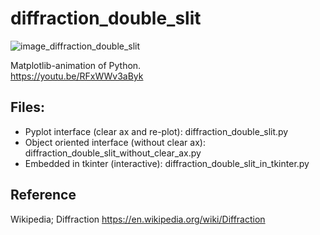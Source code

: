 # diffraction_double_slit
  
![image_diffraction_double_slit]([https://github.com/marukatsutech/sine_wave_animation/blob/master/image_sine_wave.png](https://github.com/marukatsutech/diffraction_double_slit/blob/master/image_diffraction_k4.png))

Matplotlib-animation of Python.  
https://youtu.be/RFxWWv3aByk

## Files:
* Pyplot interface (clear ax and re-plot): diffraction_double_slit.py
* Object oriented interface (without clear ax): diffraction_double_slit_without_clear_ax.py
* Embedded in tkinter (interactive): diffraction_double_slit_in_tkinter.py

## Reference
Wikipedia; Diffraction
https://en.wikipedia.org/wiki/Diffraction
